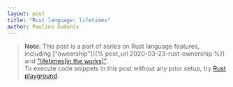 ```yaml
---
layout: post
title: "Rust language: lifetimes"
author: Paulius Gudonis
---
```


> **Note**: This post is a part of series on Rust language features, including ["ownership"]({% post_url 2020-03-23-rust-ownership %}) and ["lifetimes[in the works]"]().  
> To execute code snippets in this post without any prior setup, try [Rust playground](https://play.rust-lang.org).
